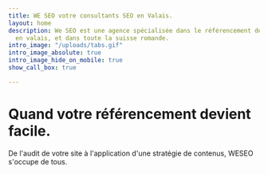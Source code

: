 ```yaml
---
title: WE SEO votre consultants SEO en Valais.
layout: home
description: We SEO est une agence spécialisée dans le référencement de site internet
  en valais, et dans toute la suisse romande.
intro_image: "/uploads/tabs.gif"
intro_image_absolute: true
intro_image_hide_on_mobile: true
show_call_box: true

---
```

# Quand votre référencement devient facile.

De l'audit de votre site à l'application d'une stratégie de contenus, WESEO s'occupe de tous.